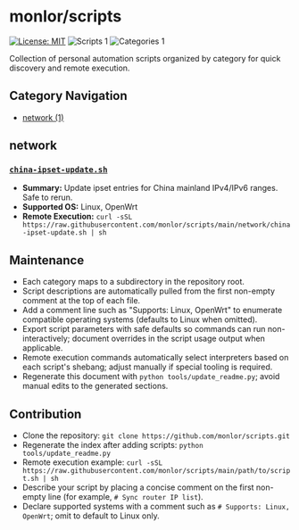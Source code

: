 # monlor/scripts

[![License: MIT](https://img.shields.io/badge/license-MIT-green.svg)](LICENSE) ![Scripts 1](https://img.shields.io/badge/scripts-1-blue.svg) ![Categories 1](https://img.shields.io/badge/categories-1-lightgrey.svg)

Collection of personal automation scripts organized by category for quick discovery and remote execution.

## Category Navigation
- [network (1)](#network)

## network
### [`china-ipset-update.sh`](https://github.com/monlor/scripts/blob/main/network/china-ipset-update.sh)

- **Summary:** Update ipset entries for China mainland IPv4/IPv6 ranges. Safe to rerun.
- **Supported OS:** Linux, OpenWrt
- **Remote Execution:** `curl -sSL https://raw.githubusercontent.com/monlor/scripts/main/network/china-ipset-update.sh | sh`


## Maintenance

- Each category maps to a subdirectory in the repository root.
- Script descriptions are automatically pulled from the first non-empty comment at the top of each file.
- Add a comment line such as "Supports: Linux, OpenWrt" to enumerate compatible operating systems (defaults to Linux when omitted).
- Export script parameters with safe defaults so commands can run non-interactively; document overrides in the script usage output when applicable.
- Remote execution commands automatically select interpreters based on each script's shebang; adjust manually if special tooling is required.
- Regenerate this document with `python tools/update_readme.py`; avoid manual edits to the generated sections.

## Contribution

- Clone the repository: `git clone https://github.com/monlor/scripts.git`
- Regenerate the index after adding scripts: `python tools/update_readme.py`
- Remote execution example: `curl -sSL https://raw.githubusercontent.com/monlor/scripts/main/path/to/script.sh | sh`
- Describe your script by placing a concise comment on the first non-empty line (for example, `# Sync router IP list`).
- Declare supported systems with a comment such as `# Supports: Linux, OpenWrt`; omit to default to Linux only.
